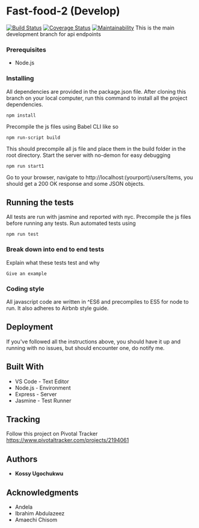 # Fast-food-2 (Develop)
[![Build Status](https://travis-ci.org/kossy360/Fast-food-2.svg?branch=develop)](https://travis-ci.org/kossy360/Fast-food-2)
[![Coverage Status](https://coveralls.io/repos/github/kossy360/Fast-food-2/badge.svg?branch=develop)](https://coveralls.io/github/kossy360/Fast-food-2?branch=develop)
[![Maintainability](https://api.codeclimate.com/v1/badges/1a9421df21ac7f52c2c0/maintainability)](https://codeclimate.com/github/kossy360/Fast-food-2/maintainability)
This is the main development branch for api endpoints

### Prerequisites

* Node.js

### Installing

All dependencies are provided in the package.json file.
After cloning this branch on your local computer, run this command to install all the project dependencies.

```
npm install
```
Precompile the js files using Babel CLI like so

```
npm run-script build
```
This should precompile all js file and place them in the build folder in the root directory.
Start the server with no-demon for easy debugging 

```
npm run start1
```
Go to your browser, navigate to http://localhost:(yourport)/users/items, you should get a 200 OK response and some JSON objects.

## Running the tests

All tests are run with jasmine and reported with nyc.
Precompile the js files before running any tests.
Run automated tests using

```
npm run test
```

### Break down into end to end tests

Explain what these tests test and why

```
Give an example
```

### Coding style

All javascript code are written in ^ES6 and precompiles to ES5 for node to run. It also adheres to Airbnb style guide.

## Deployment

If you've followed all the instructions above, you should have it up and running with no issues, but should encounter one, do notify me.

## Built With

* VS Code - Text Editor
* Node.js - Environment
* Express - Server
* Jasmine - Test Runner

## Tracking

Follow this project on Pivotal Tracker https://www.pivotaltracker.com/projects/2194061

## Authors

* **Kossy Ugochukwu** 

## Acknowledgments

* Andela
* Ibrahim Abdulazeez
* Amaechi Chisom
